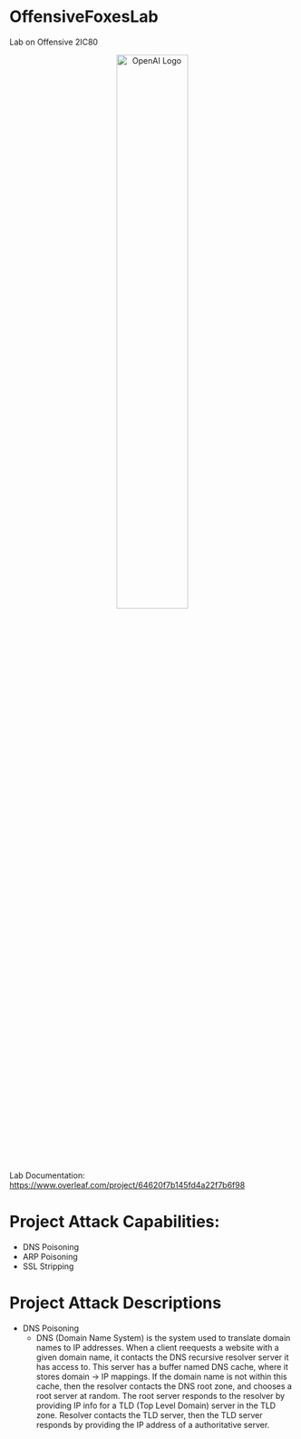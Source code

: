 # OffensiveFoxesLab
Lab on Offensive 2IC80
<p align="center">
  <img src="https://i.pinimg.com/originals/41/ab/b9/41abb961ee0dd2491841d278392893b1.jpg" alt="OpenAI Logo" width="50%" height="50%">
</p>

Lab Documentation: https://www.overleaf.com/project/64620f7b145fd4a22f7b6f98

# Project Attack Capabilities:
- DNS Poisoning
- ARP Poisoning
- SSL Stripping

# Project Attack Descriptions
- DNS Poisoning
    - DNS (Domain Name System) is the system used to translate domain names to IP addresses. When a client reequests a website with a given domain name, it contacts the DNS recursive resolver server it has access to. This server has a buffer named DNS cache, where it stores domain &rarr; IP mappings. If the domain name is not within this cache, then the resolver contacts the DNS root zone, and chooses a root server at random. The root server responds to the resolver by providing IP info for a TLD (Top Level Domain) server in the TLD zone. Resolver contacts the TLD server, then the TLD server responds by providing the IP address of a authoritative server. 
